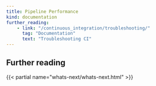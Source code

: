 ```yaml
---
title: Pipeline Performance
kind: documentation
further_reading:
    - link: "/continuous_integration/troubleshooting/"
      tag: "Documentation"
      text: "Troubleshooting CI"
---
```


## Further reading

{{< partial name="whats-next/whats-next.html" >}}

